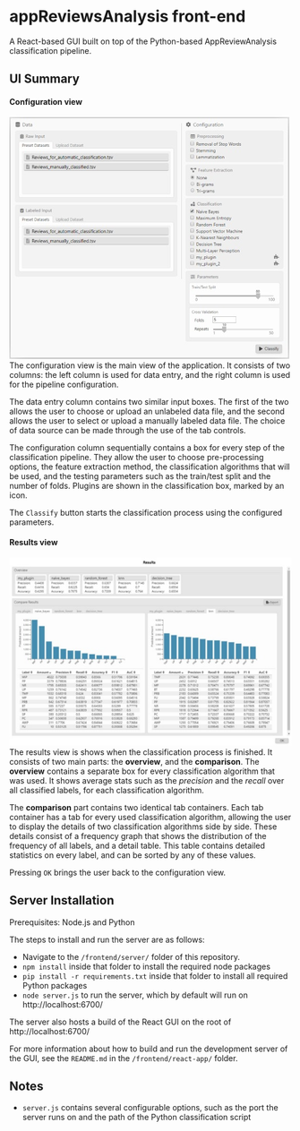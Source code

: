 # appReviewsAnalysis front-end 

A React-based GUI built on top of the Python-based AppReviewAnalysis classification pipeline.

## UI Summary

#### Configuration view
![Configuration View](https://github.com/S2-group/appReviewsAnalysis/blob/master/frontend/img/config.jpg?raw=true)
The configuration view is the main view of the application. It consists of two columns: the left column is used for data entry, and the right column is used for the pipeline configuration.

The data entry column contains two similar input boxes. The first of the two allows the user to choose or upload an unlabeled data file, and the second allows the user to select or upload a manually labeled data file. The choice of data source can be made through the use of the tab controls.

The configuration column sequentially contains a box for every step of the classification pipeline. They allow the user to choose pre-processing options, the feature extraction method, the classification algorithms that will be used, and the testing parameters such as the train/test split and the number of folds. Plugins are shown in the classification box, marked by an icon.

The `Classify` button starts the classification process using the configured parameters.

#### Results view
![Results View](https://github.com/S2-group/appReviewsAnalysis/blob/master/frontend/img/results.jpg?raw=true)
The results view is shows when the classification process is finished. It consists of two main parts: the **overview**, and the **comparison**. 
The **overview** contains a separate box for every classification algorithm that was used. It shows average stats such as the _precision_ and the _recall_ over all classified labels, for each classification algorithm.

The **comparison** part contains two identical tab containers. Each tab container has a tab for every used classification algorithm, allowing the user to display the details of two classification algorithms side by side. These details consist of a frequency graph that shows the distribution of the frequency of all labels, and a detail table. This table contains detailed statistics on every label, and can be sorted by any of these values.

Pressing `OK` brings the user back to the configuration view.

## Server Installation
Prerequisites: Node.js and Python

The steps to install and run the server are as follows:
- Navigate to the `/frontend/server/` folder of this repository.
- `npm install` inside that folder to install the required node packages
- `pip install -r requirements.txt` inside that folder to install all required Python packages
- `node server.js` to run the server, which by default will run on http://localhost:6700/

The server also hosts a build of the React GUI on the root of http://localhost:6700/

For more information about how to build and run the development server of the GUI, see the `README.md` in the `/frontend/react-app/` folder.


## Notes
- `server.js` contains several configurable options, such as the port the server runs on and the path of the Python classification script